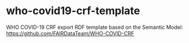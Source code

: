 # who-covid19-crf-template

WHO COVID-19 CRF export RDF template based on the Semantic Model: https://github.com/FAIRDataTeam/WHO-COVID-CRF
